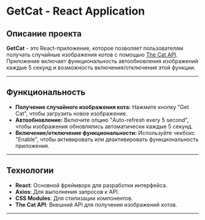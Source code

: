 # GetCat - React Application

## Описание проекта
**GetCat** - это React-приложение, которое позволяет пользователям получать случайные изображения котов с помощью [The Cat API](https://thecatapi.com/). Приложение включает функциональность автообновления изображений каждые 5 секунд и возможность включения/отключения этой функции.

---

## Функциональность
- **Получение случайного изображения кота:** Нажмите кнопку "Get Cat", чтобы загрузить новое изображение.
- **Автообновление:** Включите опцию "Auto-refresh every 5 second", чтобы изображения обновлялись автоматически каждые 5 секунд.
- **Включение/отключение функциональности:** Используйте чекбокс "Enable", чтобы активировать или деактивировать функциональность приложения.

---

## Технологии
- **React**: Основной фреймворк для разработки интерфейса.
- **Axios**: Для выполнения запросов к API.
- **CSS Modules**: Для стилизации компонентов.
- **The Cat API**: Внешний API для получения изображений котов.

---